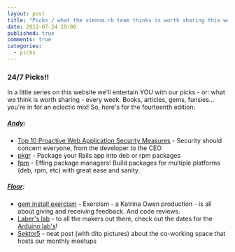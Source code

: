 ```yaml
---
layout: post
title: "Picks / what the vienna.rb team thinks is worth sharing this week"
date: 2013-07-24 19:00
published: true
comments: true
categories:
  - picks
---
```


### 24/7 Picks!!

In a little series on this website we'll entertain YOU with our picks - or: what we think is worth sharing - every week.
Books, articles, gems, funsies... you're in for an eclectic mix! So, here's for the fourteenth edition:

##### [Andy][1]:
  - [Top 10 Proactive Web Application Security Measures][2] - Security should concern everyone, from the developer to the CEO
  - [pkgr][3] - Package your Rails app into deb or rpm packages 
  - [fpm][4] - Effing package managers! Build packages for multiple platforms (deb, rpm, etc) with great ease and sanity.

##### [Floor][9]:
  - [gem install exercism][10] - Exercism - a Katrina Owen production - is all about giving and receiving feedback. And code reviews.
  - [Laber's lab][11] - to all the makers out there, check out the dates for the [Arduino lab's][13]!
  - [Sektor5][12] - neat post (with dito pictures) about the co-working space that hosts our monthly meetups

[1]: http://www.twitter.com/pxlpnk
[2]: https://blog.whitehatsec.com/top-10-proactive-web-application-security-measures/
[3]: http://crohr.me/pkgr/
[4]: https://github.com/jordansissel/fpm
[5]: http://www.twitter.com/tony_xpro
[9]: http://www.twitter.com/floordrees
[10]: http://exercism.io
[11]: http://laberslab.com/
[12]: http://www.karriere.at/blog/co-working-sektor-5.html
[13]: http://events.laberslab.com/

